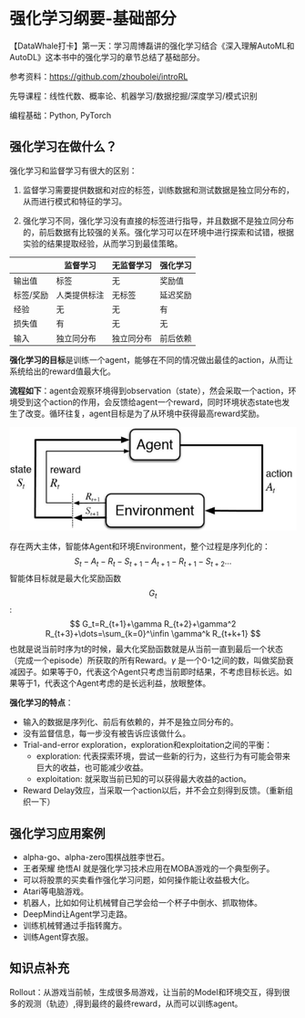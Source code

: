 # 强化学习纲要-基础部分

【DataWhale打卡】第一天：学习周博磊讲的强化学习结合《深入理解AutoML和AutoDL》这本书中的强化学习的章节总结了基础部分。

参考资料：https://github.com/zhoubolei/introRL

先导课程：线性代数、概率论、机器学习/数据挖掘/深度学习/模式识别

编程基础：Python, PyTorch

## 强化学习在做什么？

强化学习和监督学习有很大的区别：

1. 监督学习需要提供数据和对应的标签，训练数据和测试数据是独立同分布的，从而进行模式和特征的学习。

2. 强化学习不同，强化学习没有直接的标签进行指导，并且数据不是独立同分布的，前后数据有比较强的关系。强化学习可以在环境中进行探索和试错，根据实验的结果提取经验，从而学习到最佳策略。

|           | 监督学习     | 无监督学习 | 强化学习 |
| --------- | ------------ | ---------- | -------- |
| 输出值    | 标签         | 无         | 奖励值   |
| 标签/奖励 | 人类提供标注 | 无标签     | 延迟奖励 |
| 经验      | 无           | 无         | 有       |
| 损失值    | 有           | 无         | 无       |
| 输入      | 独立同分布   | 独立同分布 | 前后依赖 |

**强化学习的目标**是训练一个agent，能够在不同的情况做出最佳的action，从而让系统给出的reward值最大化。

**流程如下**：agent会观察环境得到observation（state），然会采取一个action，环境受到这个action的作用，会反馈给agent一个reward，同时环境状态state也发生了改变。循环往复，agent目标是为了从环境中获得最高reward奖励。

![强化学习序列化流程](1603096114436.png)

存在两大主体，智能体Agent和环境Environment，整个过程是序列化的：
$$
S_t-A_t-R_t-S_{t+1}-A_{t+1}-R_{t+1}-S_{t+2}\dots
$$
智能体目标就是最大化奖励函数 $$ G_t $$:
$$
G_t=R_{t+1}+\gamma R_{t+2}+\gamma^2 R_{t+3}+\dots=\sum_{k=0}^\infin \gamma^k R_{t+k+1}
$$
也就是说当前时序为t的时候，最大化奖励函数就是从当前一直到最后一个状态（完成一个episode）所获取的所有Reward。$\gamma$ 是一个0-1之间的数，叫做奖励衰减因子。如果等于0，代表这个Agent只考虑当前即时结果，不考虑目标长远。如果等于1，代表这个Agent考虑的是长远利益，放眼整体。

**强化学习的特点**：

- 输入的数据是序列化、前后有依赖的，并不是独立同分布的。
- 没有监督信息，每一步没有被告诉应该做什么。
- Trial-and-error exploration，exploration和exploitation之间的平衡：
  - exploration: 代表探索环境，尝试一些新的行为，这些行为有可能会带来巨大的收益，也可能减少收益。
  - exploitation: 就采取当前已知的可以获得最大收益的action。
- Reward Delay效应，当采取一个action以后，并不会立刻得到反馈。（重新组织一下）

## 强化学习应用案例

- alpha-go、alpha-zero围棋战胜李世石。
- 王者荣耀 绝悟AI 就是强化学习技术应用在MOBA游戏的一个典型例子。
- 可以将股票的买卖看作强化学习问题，如何操作能让收益极大化。
- Atari等电脑游戏。
- 机器人，比如如何让机械臂自己学会给一个杯子中倒水、抓取物体。
- DeepMind让Agent学习走路。
- 训练机械臂通过手指转魔方。
- 训练Agent穿衣服。

## 知识点补充

Rollout：从游戏当前帧，生成很多局游戏，让当前的Model和环境交互，得到很多的观测（轨迹）,得到最终的最终reward，从而可以训练agent。







